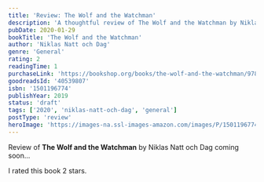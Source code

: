 ```yaml
---
title: 'Review: The Wolf and the Watchman'
description: 'A thoughtful review of The Wolf and the Watchman by Niklas Natt och Dag'
pubDate: 2020-01-29
bookTitle: 'The Wolf and the Watchman'
author: 'Niklas Natt och Dag'
genre: 'General'
rating: 2
readingTime: 1
purchaseLink: 'https://bookshop.org/books/the-wolf-and-the-watchman/9781501196775'
goodreadsId: '40539807'
isbn: '1501196774'
publishYear: 2019
status: 'draft'
tags: ['2020', 'niklas-natt-och-dag', 'general']
postType: 'review'
heroImage: 'https://images-na.ssl-images-amazon.com/images/P/1501196774.01.L.jpg'
---
```


Review of **The Wolf and the Watchman** by Niklas Natt och Dag coming soon...

I rated this book 2 stars.